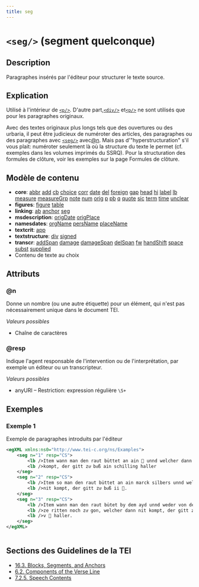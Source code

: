 ```yaml
---
title: seg
---
```




# `<seg/>` (segment quelconque)

## Description

Paragraphes insérés par l'éditeur pour structurer le texte source. 

## Explication

Utilisé à l'intérieur de [`<p/>`](p.md). D'autre part,[`<div/>`](div.md)  et[`<p/>`](p.md)  ne sont utilisés que pour les paragraphes originaux.

Avec des textes originaux plus longs tels que des ouvertures ou des urbaria, il peut être judicieux de numéroter des articles, des paragraphes ou des paragraphes avec [`<seg/>`](seg.md)  avec[@n](#n). Mais pas d'"hyperstructuration" s'il vous plait: numéroter seulement là où la structure du texte le permet (cf. exemples dans les volumes imprimés du SSRQ). Pour la structuration des formules de clôture, voir les exemples sur la page Formules de clôture.

## Modèle de contenu

- **core**: [abbr](abbr.md) [add](add.md) [cb](cb.md) [choice](choice.md) [corr](corr.md) [date](date.md) [del](del.md) [foreign](foreign.md) [gap](gap.md) [head](head.md) [hi](hi.md) [label](label.md) [lb](lb.md) [measure](measure.md) [measureGrp](measureGrp.md) [note](note.md) [num](num.md) [orig](orig.md) [p](p.md) [pb](pb.md) [q](q.md) [quote](quote.md) [sic](sic.md) [term](term.md) [time](time.md) [unclear](unclear.md)
- **figures**: [figure](figure.md) [table](table.md)
- **linking**: [ab](ab.md) [anchor](anchor.md) [seg](seg.md)
- **msdescription**: [origDate](origDate.md) [origPlace](origPlace.md)
- **namesdates**: [orgName](orgName.md) [persName](persName.md) [placeName](placeName.md)
- **textcrit**: [app](app.md)
- **textstructure**: [div](div.md) [signed](signed.md)
- **transcr**: [addSpan](addSpan.md) [damage](damage.md) [damageSpan](damageSpan.md) [delSpan](delSpan.md) [fw](fw.md) [handShift](handShift.md) [space](space.md) [subst](subst.md) [supplied](supplied.md)
- Contenu de texte au choix

## Attributs

### @n

Donne un nombre (ou une autre étiquette) pour un élément, qui n'est pas nécessairement unique dans le document TEI.

*Valeurs possibles*

- Chaîne de caractères

### @resp

Indique l'agent responsable de l'intervention ou de l'interprétation, par exemple un éditeur ou un transcripteur.

*Valeurs possibles*

- anyURI – Restriction: expression régulière `\S+`

## Exemples

### Exemple 1

Exemple de paragraphes introduits par l'éditeur

```xml
<egXML xmlns:ns0="http://www.tei-c.org/ns/Examples">
    <seg n="1" resp="CS">
        <lb />Item wann man den raut bu̍ttet an ain  unnd welcher dann nit
        <lb />kompt, der gitt zuͦ buͦß ain schilling haller
    </seg>
    <seg n="2" resp="CS">
        <lb />Item so man den raut bu̍ttet an ain marck silbers unnd welcher dann
        <lb />nit kompt, der gitt zuͦ buͦß ii .
    </seg>
    <seg n="3" resp="CS">
        <lb />Item wann man den raut bu̍tet by dem ayd unnd weder von der statt
        <lb />ze ritten noch zuͤ gon, welcher dann nit kompt, der gitt zuͦ buͦß
        <lb />v  haller.
    </seg>
</egXML>
               
```

## Sections des Guidelines de la TEI

- [16.3. Blocks, Segments, and Anchors](https://www.tei-c.org/release/doc/tei-p5-doc/en/html/SA.html#SASE)
- [6.2. Components of the Verse Line](https://www.tei-c.org/release/doc/tei-p5-doc/en/html/VE.html#VESE)
- [7.2.5. Speech Contents](https://www.tei-c.org/release/doc/tei-p5-doc/en/html/DR.html#DRPAL)